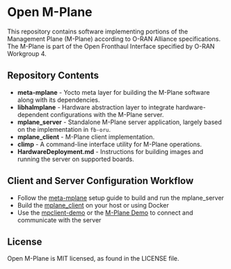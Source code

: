 # Open M-Plane
This repository contains software implementing portions of the Management Plane
(M-Plane) according to O-RAN Alliance specifications. The M-Plane is part of the
Open Fronthaul Interface specified by O-RAN Workgroup 4.

## Repository Contents
* **meta-mplane** - Yocto meta layer for building the M-Plane software along
  with its dependencies.
* **libhalmplane** - Hardware abstraction layer to integrate
  hardware-dependent configurations with the M-Plane server.
* **mplane_server** - Standalone M-Plane server application, largely based on
  the implementation in `fb-oru`.
* **mplane_client** - M-Plane client implementation.
* **climp** - A command-line interface utility for M-Plane operations.
* **HardwareDeployment.md** - Instructions for building images and running the server on supported boards.

## Client and Server Configuration Workflow
* Follow the [meta-mplane](https://github.com/lf-connectivity/open-mplane/tree/main/meta-mplane)
  setup guide to build and run the mplane_server
* Build the [mplane_client](https://github.com/lf-connectivity/open-mplane/tree/main/mplane_client)
  on your host or using Docker
* Use the [mpclient-demo](https://github.com/lf-connectivity/open-mplane/tree/main/mplane_client/example)
  or the [M-Plane Demo](https://github.com/lf-connectivity/open-mplane/tree/main/mplane_client/example/demo)
  to connect and communicate with the server

## License
Open M-Plane is MIT licensed, as found in the LICENSE file.
